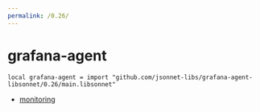 ```yaml
---
permalink: /0.26/
---
```


# grafana-agent

```jsonnet
local grafana-agent = import "github.com/jsonnet-libs/grafana-agent-libsonnet/0.26/main.libsonnet"
```



* [monitoring](monitoring/index.md)